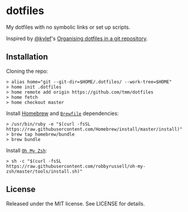 # dotfiles

My dotfiles with no symbolic links or set up scripts.

Inspired by [@kylef](https://github.com/kylef/)'s [Organising dotfiles in a git repository](https://fuller.li/posts/organising-dotfiles-in-a-git-repository/).

## Installation

Cloning the repo:

```shell
> alias home="git --git-dir=$HOME/.dotfiles/ --work-tree=$HOME"
> home init .dotfiles
> home remote add origin https://github.com/tmm/dotfiles
> home fetch
> home checkout master
```

Install [Homebrew](https://brew.sh/) and [`Brewfile`](https://github.com/tmm/dotfiles/blob/master/Brewfile) dependencies:

```shell
> /usr/bin/ruby -e "$(curl -fsSL https://raw.githubusercontent.com/Homebrew/install/master/install)"
> brew tap homebrew/bundle
> brew bundle
```

Install [`Oh My Zsh`](https://github.com/robbyrussell/oh-my-zsh):

```shell
> sh -c "$(curl -fsSL https://raw.githubusercontent.com/robbyrussell/oh-my-zsh/master/tools/install.sh)"
```

## License

Released under the MIT license. See LICENSE for details.
